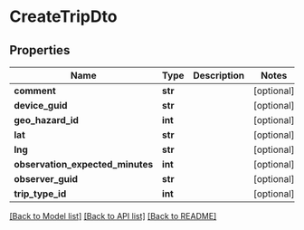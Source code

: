# CreateTripDto

## Properties
Name | Type | Description | Notes
------------ | ------------- | ------------- | -------------
**comment** | **str** |  | [optional] 
**device_guid** | **str** |  | [optional] 
**geo_hazard_id** | **int** |  | [optional] 
**lat** | **str** |  | [optional] 
**lng** | **str** |  | [optional] 
**observation_expected_minutes** | **int** |  | [optional] 
**observer_guid** | **str** |  | [optional] 
**trip_type_id** | **int** |  | [optional] 

[[Back to Model list]](../README.md#documentation-for-models) [[Back to API list]](../README.md#documentation-for-api-endpoints) [[Back to README]](../README.md)

